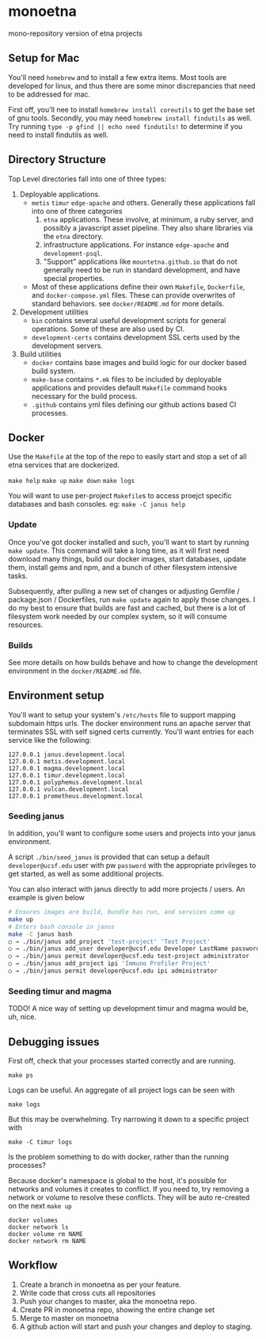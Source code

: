 # monoetna

mono-repository version of etna projects

## Setup for Mac

You'll need `homebrew` and to install a few extra items. Most tools are developed for linux, and thus
there are some minor discrepancies that need to be addressed for mac.

First off, you'll nee to install `homebrew install coreutils` to get the base set of gnu tools.
Secondly, you may need `homebrew install findutils` as well. Try running `type -p gfind || echo need findutils!` to determine
if you need to install findutils as well.

## Directory Structure

Top Level directories fall into one of three types:

1. Deployable applications.
   - `metis` `timur` `edge-apache` and others. Generally these applications fall into one of three categories
     1. `etna` applications. These involve, at minimum, a ruby server, and possibly a javascript asset pipeline. They also share libraries via the `etna` directory.
     2. infrastructure applications. For instance `edge-apache` and `development-psql`.
     3. "Support" applications like `mountetna.github.io` that do not generally need to be run in standard development, and have special properties.
   - Most of these applications define their own `Makefile`, `Dockerfile`, and `docker-compose.yml` files. These
     can provide overwrites of standard behaviors. see `docker/README.md` for more details.
2. Development utilities
   - `bin` contains several useful development scripts for general operations. Some of these are also used by CI.
   - `development-certs` contains development SSL certs used by the development servers.
3. Build utilities
   - `docker` contains base images and build logic for our docker based build system.
   - `make-base` contains `*.mk` files to be included by deployable applications and provides default `Makefile` command hooks necessary for the build process.
   - `.github` contains yml files defining our github actions based CI processes.

## Docker

Use the `Makefile` at the top of the repo to easily start and stop a set of all etna services that are dockerized.

`make help`
`make up`
`make down`
`make logs`

You will want to use per-project `Makefile`s to access proejct specific databases and bash consoles. eg: `make -C janus help`

### Update

Once you've got docker installed and such, you'll want to start by running `make update`.  This command will take a long time,
as it will first need download many things, build our docker images, start databases, update them, install gems and npm,
and a bunch of other filesystem intensive tasks.

Subsequently, after pulling a new set of changes or adjusting Gemfile / package.json / Dockerfiles, run `make update` again
to apply those changes.  I do my best to ensure that builds are fast and cached, but there is a lot of filesystem work needed
by our complex system, so it will consume resources.

### Builds

See more details on how builds behave and how to change the development environment in the `docker/README.md` file.

## Environment setup

You'll want to setup your system's `/etc/hosts` file to support mapping subdomain https urls. The docker
environment runs an apache server that terminates SSL with self signed certs currently. You'll want entries for
each service like the following:

```
127.0.0.1 janus.development.local
127.0.0.1 metis.development.local
127.0.0.1 magma.development.local
127.0.0.1 timur.development.local
127.0.0.1 polyphemus.development.local
127.0.0.1 vulcan.development.local
127.0.0.1 prometheus.development.local
```

### Seeding janus

In addition, you'll want to configure some users and projects into your janus environment.

A script `./bin/seed_janus` is provided that can setup a default `developer@ucsf.edu` user with pw `password` with
the appropriate privileges to get started, as well as some additional projects.

You can also interact with janus directly to add more projects / users. An example is given below

```bash
# Ensures images are build, bundle has run, and services come up
make up
# Enters bash console in janus
make -C janus bash
○ → ./bin/janus add_project 'test-project' 'Test Project'
○ → ./bin/janus add_user developer@ucsf.edu Developer LastName password
○ → ./bin/janus permit developer@ucsf.edu test-project administrator
○ → ./bin/janus add_project ipi 'Immuno Profiler Project'
○ → ./bin/janus permit developer@ucsf.edu ipi administrator
```

### Seeding timur and magma
TODO!  A nice way of setting up development timur and magma would be, uh, nice.

## Debugging issues

First off, check that your processes started correctly and are running.

```
make ps
```

Logs can be useful. An aggregate of all project logs can be seen with

```
make logs
```

But this may be overwhelming. Try narrowing it down to a specific project with

```
make -C timur logs
```

Is the problem something to do with docker, rather than the running processes?

Because docker's namespace is global to the host, it's possible for networks and volumes it creates to conflict.
If you need to, try removing a network or volume to resolve these conflicts. They will be auto re-created on the next `make up`

```
docker volumes
docker network ls
docker volume rm NAME
docker network rm NAME
```

## Workflow

1. Create a branch in monoetna as per your feature.
2. Write code that cross cuts all repositories
3. Push your changes to master, aka the monoetna repo.
4. Create PR in monoetna repo, showing the entire change set
5. Merge to master on monoetna
6. A github action will start and push your changes and deploy to staging.
